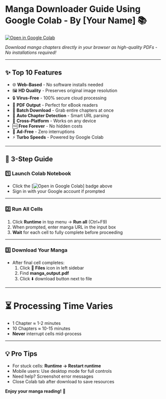 # Manga Downloader Guide Using Google Colab - By [Your Name] 📚

[![Open in Google Colab](https://colab.research.google.com/assets/colab-badge.svg)]([https://colab.research.google.com/github/yourusername/your-repo-name/blob/main/your-notebook.ipynb](https://colab.research.google.com/drive/1gCiQ0GD-CG8aa90iYfl3R-8zayVyIYfU))

*Download manga chapters directly in your browser as high-quality PDFs - No installations required!*

---

## ✨ Top 10 Features
- 🌐 **Web-Based** - No software installs needed
- 🖼️ **HD Quality** - Preserves original image resolution
- 🔒 **Virus-Free** - 100% secure cloud processing
- 📄 **PDF Output** - Perfect for eBook readers
- 🚀 **Batch Download** - Grab entire chapters at once
- 🤖 **Auto Chapter Detection** - Smart URL parsing
- 📱 **Cross-Platform** - Works on any device
- 🆓 **Free Forever** - No hidden costs
- 🚫 **Ad-Free** - Zero interruptions
- ⚡ **Turbo Speeds** - Powered by Google Colab

---

## 🚀 3-Step Guide

### 1️⃣ **Launch Colab Notebook**
- Click the [![Open in Google Colab](https://colab.research.google.com/assets/colab-badge.svg)] badge above
- Sign in with your Google account if prompted

---

### 2️⃣ **Run All Cells**
1. Click **Runtime** in top menu → **Run all** (Ctrl+F9)
2. When prompted, enter manga URL in the input box
3. **Wait** for each cell to fully complete before proceeding

---

### 3️⃣ **Download Your Manga**
- After final cell completes:
  1. Click 📁 **Files** icon in left sidebar
  2. Find **manga_output.pdf**
  3. Click ⬇️ download button next to file

---

# ⏳ Processing Time Varies
- 1 Chapter ≈ 1-2 minutes
- 10 Chapters ≈ 10-15 minutes
- **Never** interrupt cells mid-process

---

## 💡 Pro Tips
- For stuck cells: **Runtime → Restart runtime**
- Mobile users: Use desktop mode for full controls
- Need help? Screenshot error messages
- Close Colab tab after download to save resources

**Enjoy your manga reading!** 🎉
